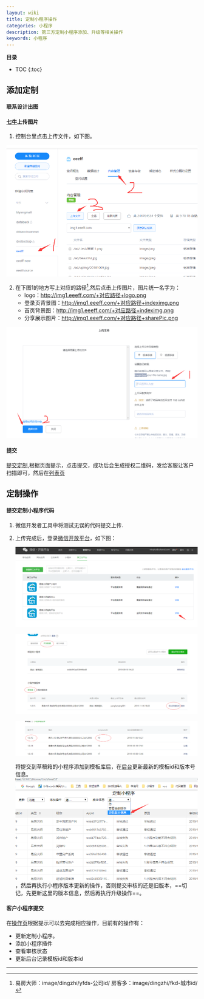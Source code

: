 ```yaml
---
layout: wiki
title: 定制小程序操作
categories: 小程序
description: 第三方定制小程序添加、升级等相关操作
keywords: 小程序
---
```


**目录**

* TOC
{:toc}
## 添加定制

#### 联系设计出图

#### [七牛]( https://portal.qiniu.com/signin?redirect=%2Fcreate )上传图片

1. 控制台里点击上传文件，如下图。

![图1](https://raw.githubusercontent.com/ylq1994/PicBed/master/daily/qiniuResource.png)

2. 在下图1的地方写上对应的路径[^路径],然后点击上传图片，图片统一名字为：
   * logo：http://img1.eeeff.com/+对应路径+logo.png
   * 登录页背景图：http://img1.eeeff.com/+对应路径+indeximg.png
   * 首页背景图：http://img1.eeeff.com/+对应路径+indeximg.png
   * 分享展示图片：http://img1.eeeff.com/+对应路径+sharePic.png

![](https://raw.githubusercontent.com/ylq1994/PicBed/master/daily/qiniuUploadImage.png)

#### 提交

[提交定制]( http://122.114.19.234:5566/Home/AddDZ ),根据页面提示，点击提交，成功后会生成授权二维码，发给客服让客户扫描即可，然后在[列表页]()



## 定制操作

#### 提交定制小程序代码

1. 微信开发者工具中将测试无误的代码提交上传.

2. 上传完成后，登录[微信开放平台]( https://open.weixin.qq.com/cgi-bin/applist?t=manage/list&page=0&num=20&openapptype=2048&token=c2297d863c0c2093588c1012e2f5461bf2ce9cf2&lang=zh_CN )，如下图：

   ![](https://raw.githubusercontent.com/ylq1994/PicBed/master/daily/wxKaiFangPingTai1.jpg)

   ![](https://raw.githubusercontent.com/ylq1994/PicBed/master/daily/wxKaiFangPingTai2.jpg)

   ![](https://raw.githubusercontent.com/ylq1994/PicBed/master/daily/wxKaiFangPingTai3.jpg)

   将提交到草稿箱的小程序添加到模板库后，在[后台]( http://122.114.19.234:5566/Home/Listviewdz)更新最新的模板id和版本号信息。![](https://raw.githubusercontent.com/ylq1994/PicBed/master/daily/wxKaiFangPingTai4.jpg)，然后再执行小程序版本更新的操作，否则提交审核的还是旧版本，==切记，先更新这里的版本信息，然后再执行升级操作==。

####  客户小程序提交

在[操作页]( http://122.114.19.234:5566/Home/Listviewdz )根据提示可以去完成相应操作，目前有的操作有：

* 更新定制小程序。
* 添加小程序插件
* 查看审核状态
* 更新后台记录模板id和版本id





---

[^路径]: 易房大师：image/dingzhi/yfds-公司id/  房客多：image/dingzhi/fkd-城市id/
